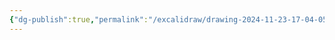 ```yaml
---
{"dg-publish":true,"permalink":"/excalidraw/drawing-2024-11-23-17-04-05-excalidraw/","tags":["excalidraw","coursera"],"created":"2024-11-23T17:04:05.969+07:00","updated":"2024-12-01T17:51:15.700+07:00"}
---
```

<style> .container {font-family: sans-serif; text-align: center;} .button-wrapper button {z-index: 1;height: 40px; width: 100px; margin: 10px;padding: 5px;} .excalidraw .App-menu_top .buttonList { display: flex;} .excalidraw-wrapper { height: 800px; margin: 50px; position: relative;} :root[dir="ltr"] .excalidraw .layer-ui__wrapper .zen-mode-transition.App-menu_bottom--transition-left {transform: none;} </style><script src="https://cdn.jsdelivr.net/npm/react@17/umd/react.production.min.js"></script><script src="https://cdn.jsdelivr.net/npm/react-dom@17/umd/react-dom.production.min.js"></script><script type="text/javascript" src="https://cdn.jsdelivr.net/npm/@excalidraw/excalidraw@0/dist/excalidraw.production.min.js"></script><div id="Drawing_2024-11-23_1704.05.excalidraw.md"></div><script>(function(){const InitialData={"type":"excalidraw","version":2,"source":"https://github.com/zsviczian/obsidian-excalidraw-plugin/releases/tag/2.5.0","elements":[{"id":"3lULAFLw","type":"text","x":-394.07937240600586,"y":-220.05388641357422,"width":149.93991088867188,"height":25,"angle":0,"strokeColor":"#1e1e1e","backgroundColor":"transparent","fillStyle":"solid","strokeWidth":2,"strokeStyle":"solid","roughness":1,"opacity":100,"groupIds":[],"frameId":null,"index":"a0","roundness":null,"seed":248190430,"version":56,"versionNonce":1573424094,"isDeleted":false,"boundElements":null,"updated":1732356294211,"link":null,"locked":false,"text":"Type of Design","rawText":"Type of Design","fontSize":20,"fontFamily":5,"textAlign":"left","verticalAlign":"top","containerId":null,"originalText":"Type of Design","autoResize":true,"lineHeight":1.25},{"id":"iTi1scW9","type":"text","x":-309.16941427709963,"y":-157.0994326694336,"width":147.0598907470703,"height":25,"angle":0,"strokeColor":"#1e1e1e","backgroundColor":"transparent","fillStyle":"solid","strokeWidth":2,"strokeStyle":"solid","roughness":1,"opacity":100,"groupIds":[],"frameId":null,"index":"a1","roundness":null,"seed":991475486,"version":134,"versionNonce":1103375618,"isDeleted":false,"boundElements":null,"updated":1732356304914,"link":null,"locked":false,"text":"Routine Design","rawText":"Routine Design","fontSize":20,"fontFamily":5,"textAlign":"left","verticalAlign":"top","containerId":null,"originalText":"Routine Design","autoResize":true,"lineHeight":1.25},{"id":"QTeWxiy3","type":"text","x":-103.40580340600587,"y":-157.09943341357422,"width":157.23988342285156,"height":25,"angle":0,"strokeColor":"#1e1e1e","backgroundColor":"transparent","fillStyle":"solid","strokeWidth":2,"strokeStyle":"solid","roughness":1,"opacity":100,"groupIds":[],"frameId":null,"index":"a2","roundness":null,"seed":548263518,"version":88,"versionNonce":1216036034,"isDeleted":false,"boundElements":null,"updated":1732356304914,"link":null,"locked":false,"text":"Adaptive Design","rawText":"Adaptive Design","fontSize":20,"fontFamily":5,"textAlign":"left","verticalAlign":"top","containerId":null,"originalText":"Adaptive Design","autoResize":true,"lineHeight":1.25},{"id":"Nvtuwnk3","type":"text","x":-542.1130034060059,"y":-159.0994328022461,"width":174.2398681640625,"height":25,"angle":0,"strokeColor":"#1e1e1e","backgroundColor":"transparent","fillStyle":"solid","strokeWidth":2,"strokeStyle":"solid","roughness":1,"opacity":100,"groupIds":[],"frameId":null,"index":"a3","roundness":null,"seed":270815362,"version":91,"versionNonce":1295668354,"isDeleted":false,"boundElements":null,"updated":1732356304914,"link":null,"locked":false,"text":"Innovative Design","rawText":"Innovative Design","fontSize":20,"fontFamily":5,"textAlign":"left","verticalAlign":"top","containerId":null,"originalText":"Innovative Design","autoResize":true,"lineHeight":1.25},{"id":"qUAiV8Q5","type":"text","x":112.53780059399413,"y":-157.0994328022461,"width":213.95985412597656,"height":50,"angle":0,"strokeColor":"#1e1e1e","backgroundColor":"transparent","fillStyle":"solid","strokeWidth":2,"strokeStyle":"solid","roughness":1,"opacity":100,"groupIds":[],"frameId":null,"index":"a4","roundness":null,"seed":693306242,"version":88,"versionNonce":476037150,"isDeleted":false,"boundElements":null,"updated":1732356338373,"link":null,"locked":false,"text":"Continuous \nor evolutionary design","rawText":"Continuous \nor evolutionary design","fontSize":20,"fontFamily":5,"textAlign":"left","verticalAlign":"top","containerId":null,"originalText":"Continuous \nor evolutionary design","autoResize":true,"lineHeight":1.25},{"id":"w4WCls07","type":"text","x":356.01181459399413,"y":-157.0994328022461,"width":174.47984313964844,"height":25,"angle":0,"strokeColor":"#1e1e1e","backgroundColor":"transparent","fillStyle":"solid","strokeWidth":2,"strokeStyle":"solid","roughness":1,"opacity":100,"groupIds":[],"frameId":null,"index":"a5","roundness":null,"seed":1399615298,"version":58,"versionNonce":79860638,"isDeleted":false,"boundElements":null,"updated":1732356340027,"link":null,"locked":false,"text":"Parametric Design","rawText":"Parametric Design","fontSize":20,"fontFamily":5,"textAlign":"left","verticalAlign":"top","containerId":null,"originalText":"Parametric Design","autoResize":true,"lineHeight":1.25},{"id":"16uYfFfINEJlPdCkFAa_K","type":"image","x":-585.7550271221518,"y":-121.51445617138671,"width":226.12444051106775,"height":80.12283325195315,"angle":0,"strokeColor":"transparent","backgroundColor":"transparent","fillStyle":"solid","strokeWidth":2,"strokeStyle":"solid","roughness":1,"opacity":100,"groupIds":[],"frameId":null,"index":"a6","roundness":null,"seed":594988098,"version":203,"versionNonce":1469652354,"isDeleted":false,"boundElements":[{"id":"uEyC1vLHZwI431e5XUZNi","type":"arrow"}],"updated":1732356389744,"link":null,"locked":false,"status":"pending","fileId":"17ba770c4a7e0707de328c2d0a606c645bc000d3","scale":[1,1]},{"id":"uEyC1vLHZwI431e5XUZNi","type":"arrow","x":-472.692806545242,"y":-41.39162322851559,"width":2.216034122482654,"height":91.77179564892575,"angle":0,"strokeColor":"#1e1e1e","backgroundColor":"transparent","fillStyle":"solid","strokeWidth":2,"strokeStyle":"solid","roughness":1,"opacity":100,"groupIds":[],"frameId":null,"index":"a7","roundness":{"type":2},"seed":961336706,"version":188,"versionNonce":1419864578,"isDeleted":false,"boundElements":null,"updated":1732356393566,"link":null,"locked":false,"points":[[0,0],[-2.216034122482654,91.77179564892575]],"lastCommittedPoint":null,"startBinding":{"elementId":"16uYfFfINEJlPdCkFAa_K","focus":-0.008483519959577433,"gap":1,"fixedPoint":null},"endBinding":null,"startArrowhead":null,"endArrowhead":"arrow","elbowed":false},{"id":"ZhrN0l68","type":"text","x":-598.0162890739746,"y":66.12211662652386,"width":250.64696407397466,"height":20.8066377938863,"angle":0,"strokeColor":"#1e1e1e","backgroundColor":"transparent","fillStyle":"solid","strokeWidth":2,"strokeStyle":"solid","roughness":1,"opacity":100,"groupIds":[],"frameId":null,"index":"a8","roundness":null,"seed":461807966,"version":237,"versionNonce":1905104002,"isDeleted":false,"boundElements":null,"updated":1732356401004,"link":null,"locked":false,"text":"RESEARCH AND INNOVATION","rawText":"RESEARCH AND INNOVATION","fontSize":16.64531023510904,"fontFamily":5,"textAlign":"left","verticalAlign":"top","containerId":null,"originalText":"RESEARCH AND INNOVATION","autoResize":false,"lineHeight":1.25},{"id":"2Uc3ti5Q","type":"text","x":-279.9894301481934,"y":-107.09943313427735,"width":71.69993591308594,"height":75,"angle":0,"strokeColor":"#1e1e1e","backgroundColor":"transparent","fillStyle":"solid","strokeWidth":2,"strokeStyle":"solid","roughness":1,"opacity":100,"groupIds":[],"frameId":null,"index":"a9","roundness":null,"seed":1406733250,"version":48,"versionNonce":1990115266,"isDeleted":false,"boundElements":null,"updated":1732356416734,"link":null,"locked":false,"text":"Design \nin the \npast","rawText":"Design \nin the \npast","fontSize":20,"fontFamily":5,"textAlign":"left","verticalAlign":"top","containerId":null,"originalText":"Design \nin the \npast","autoResize":true,"lineHeight":1.25},{"id":"M8wgXi64","type":"text","x":-309.16941414819337,"y":-7.099433134277344,"width":111.53994750976562,"height":25,"angle":0,"strokeColor":"#1e1e1e","backgroundColor":"transparent","fillStyle":"solid","strokeWidth":2,"strokeStyle":"solid","roughness":1,"opacity":100,"groupIds":[],"frameId":null,"index":"aA","roundness":null,"seed":469363230,"version":30,"versionNonce":1450000798,"isDeleted":false,"boundElements":null,"updated":1732356425063,"link":null,"locked":false,"text":"REDESIGN","rawText":"REDESIGN","fontSize":20,"fontFamily":5,"textAlign":"left","verticalAlign":"top","containerId":null,"originalText":"REDESIGN","autoResize":true,"lineHeight":1.25},{"id":"DY6ECD-OFoHg_clLOuEWv","type":"rectangle","x":-331.64040756225586,"y":-169.32356935253893,"width":178.1923828125,"height":446.94155883789057,"angle":0,"strokeColor":"#1e1e1e","backgroundColor":"transparent","fillStyle":"solid","strokeWidth":2,"strokeStyle":"solid","roughness":1,"opacity":100,"groupIds":[],"frameId":null,"index":"aB","roundness":{"type":3},"seed":1763963422,"version":155,"versionNonce":447868930,"isDeleted":false,"boundElements":null,"updated":1732356439278,"link":null,"locked":false},{"id":"wPgfietu-Mde5ECDuVWph","type":"image","x":366.52395278149413,"y":-112.12135025306145,"width":153.45556640624994,"height":141.20246034339348,"angle":0,"strokeColor":"transparent","backgroundColor":"transparent","fillStyle":"solid","strokeWidth":2,"strokeStyle":"solid","roughness":1,"opacity":100,"groupIds":[],"frameId":null,"index":"aC","roundness":null,"seed":1397185438,"version":105,"versionNonce":629068382,"isDeleted":false,"boundElements":[{"id":"YPR-7Y5eyf6n3qNBfzLXl","type":"arrow"}],"updated":1732356483969,"link":null,"locked":false,"status":"pending","fileId":"80a7f00a30e4b7c9af38f8c35a04bdfbd6d99bef","scale":[1,1]},{"id":"z_XED8JrNK4qRb5anMF6w","type":"image","x":335.37285424243163,"y":76.5254361040039,"width":215.75776392099812,"height":166.92837524414062,"angle":0,"strokeColor":"transparent","backgroundColor":"transparent","fillStyle":"solid","strokeWidth":2,"strokeStyle":"solid","roughness":1,"opacity":100,"groupIds":[],"frameId":null,"index":"aD","roundness":null,"seed":300013890,"version":99,"versionNonce":1075335902,"isDeleted":false,"boundElements":[{"id":"YPR-7Y5eyf6n3qNBfzLXl","type":"arrow"}],"updated":1732356483969,"link":null,"locked":false,"status":"pending","fileId":"7aede04eb24db7127427d5bcc98ab36a2751749b","scale":[1,1]},{"id":"YPR-7Y5eyf6n3qNBfzLXl","type":"arrow","x":449.04672622680664,"y":23.85443878173828,"width":2.1910400390625,"height":55.502532958984375,"angle":0,"strokeColor":"#1e1e1e","backgroundColor":"transparent","fillStyle":"solid","strokeWidth":2,"strokeStyle":"solid","roughness":1,"opacity":100,"groupIds":[],"frameId":null,"index":"aE","roundness":{"type":2},"seed":1882732546,"version":42,"versionNonce":1894831774,"isDeleted":false,"boundElements":null,"updated":1732356483969,"link":null,"locked":false,"points":[[0,0],[2.1910400390625,55.502532958984375]],"lastCommittedPoint":null,"startBinding":{"elementId":"wPgfietu-Mde5ECDuVWph","focus":-0.040423110450130036,"gap":1,"fixedPoint":null},"endBinding":{"elementId":"z_XED8JrNK4qRb5anMF6w","focus":0.10046541495629138,"gap":1,"fixedPoint":null},"startArrowhead":null,"endArrowhead":"arrow","elbowed":false},{"id":"KfvzC2Gv","type":"text","x":-626.0216331481934,"y":394.376443346536,"width":130.37989807128906,"height":25,"angle":0,"strokeColor":"#1e1e1e","backgroundColor":"transparent","fillStyle":"solid","strokeWidth":2,"strokeStyle":"solid","roughness":1,"opacity":100,"groupIds":[],"frameId":null,"index":"aF","roundness":null,"seed":1503054110,"version":21,"versionNonce":1909149214,"isDeleted":false,"boundElements":null,"updated":1732356585740,"link":null,"locked":false,"text":"Design Phase","rawText":"Design Phase","fontSize":20,"fontFamily":5,"textAlign":"left","verticalAlign":"top","containerId":null,"originalText":"Design Phase","autoResize":true,"lineHeight":1.25},{"id":"nrM2fTYR","type":"text","x":-262.0005761481934,"y":394.376443346536,"width":251.91981506347656,"height":25,"angle":0,"strokeColor":"#1e1e1e","backgroundColor":"transparent","fillStyle":"solid","strokeWidth":2,"strokeStyle":"solid","roughness":1,"opacity":100,"groupIds":[],"frameId":null,"index":"aG","roundness":null,"seed":129000002,"version":38,"versionNonce":140034242,"isDeleted":false,"boundElements":null,"updated":1732356594992,"link":null,"locked":false,"text":"The Manufacturing Phase","rawText":"The Manufacturing Phase","fontSize":20,"fontFamily":5,"textAlign":"left","verticalAlign":"top","containerId":null,"originalText":"The Manufacturing Phase","autoResize":true,"lineHeight":1.25},{"id":"dPv1rvnJpBF61yqTPlyi2","type":"image","x":-394.29976137988865,"y":447.14679297236944,"width":516.5181845310177,"height":135.94471662309425,"angle":0,"strokeColor":"transparent","backgroundColor":"transparent","fillStyle":"solid","strokeWidth":2,"strokeStyle":"solid","roughness":1,"opacity":100,"groupIds":[],"frameId":null,"index":"aH","roundness":null,"seed":1578501470,"version":268,"versionNonce":1658669634,"isDeleted":false,"boundElements":null,"updated":1732356671153,"link":null,"locked":false,"status":"pending","fileId":"e54961a122144e036f846119e618b8ed1824cfda","scale":[1,1]},{"id":"4BFCJZZ9","type":"text","x":272.1816138518066,"y":394.376443333745,"width":309.1397705078125,"height":25,"angle":0,"strokeColor":"#1e1e1e","backgroundColor":"transparent","fillStyle":"solid","strokeWidth":2,"strokeStyle":"solid","roughness":1,"opacity":100,"groupIds":[],"frameId":null,"index":"aI","roundness":null,"seed":2128157442,"version":49,"versionNonce":1026432706,"isDeleted":false,"boundElements":null,"updated":1732356629863,"link":null,"locked":false,"text":"The Sales and Marketing Phase","rawText":"The Sales and Marketing Phase","fontSize":20,"fontFamily":5,"textAlign":"left","verticalAlign":"top","containerId":null,"originalText":"The Sales and Marketing Phase","autoResize":true,"lineHeight":1.25},{"id":"2iqD3n__6oEf1fKvkiZV-","type":"image","x":156.1705015911969,"y":452.8061396190978,"width":458.9807459048073,"height":124.6260219783192,"angle":0,"strokeColor":"transparent","backgroundColor":"transparent","fillStyle":"solid","strokeWidth":2,"strokeStyle":"solid","roughness":1,"opacity":100,"groupIds":[],"frameId":null,"index":"aJ","roundness":null,"seed":15932418,"version":237,"versionNonce":67205790,"isDeleted":false,"boundElements":null,"updated":1732356672852,"link":null,"locked":false,"status":"pending","fileId":"622c22f88ef457f6c52a7c95ab904148fd041b6b","scale":[1,1]},{"id":"gy1VHR-udYLNnISMsFuaQ","type":"rectangle","x":-685.8343315124512,"y":429.1690976755419,"width":262.9068145751953,"height":204.48312377929693,"angle":0,"strokeColor":"#1e1e1e","backgroundColor":"transparent","fillStyle":"solid","strokeWidth":2,"strokeStyle":"solid","roughness":1,"opacity":100,"groupIds":[],"frameId":null,"index":"aK","roundness":{"type":3},"seed":644467714,"version":58,"versionNonce":692905154,"isDeleted":false,"boundElements":null,"updated":1732356691812,"link":null,"locked":false},{"id":"MxkWDh2i","type":"text","x":-24.02163314819336,"y":642.9506223337451,"width":173.7198944091797,"height":25,"angle":0,"strokeColor":"#1e1e1e","backgroundColor":"transparent","fillStyle":"solid","strokeWidth":2,"strokeStyle":"solid","roughness":1,"opacity":100,"groupIds":[],"frameId":null,"index":"aM","roundness":null,"seed":1604596482,"version":20,"versionNonce":1329100354,"isDeleted":false,"boundElements":null,"updated":1732356712981,"link":null,"locked":false,"text":"The Usage Phase","rawText":"The Usage Phase","fontSize":20,"fontFamily":5,"textAlign":"left","verticalAlign":"top","containerId":null,"originalText":"The Usage Phase","autoResize":true,"lineHeight":1.25},{"id":"om6cOKfyzB-L4PyQVGnoz","type":"image","x":-188.9708668070476,"y":689.2296581020311,"width":472.81585937833654,"height":141.84475781350096,"angle":0,"strokeColor":"transparent","backgroundColor":"transparent","fillStyle":"solid","strokeWidth":2,"strokeStyle":"solid","roughness":1,"opacity":100,"groupIds":[],"frameId":null,"index":"aN","roundness":null,"seed":730234142,"version":136,"versionNonce":1319291870,"isDeleted":false,"boundElements":null,"updated":1732356727902,"link":null,"locked":false,"status":"pending","fileId":"34859183ea9b569dc4726627c9e70aced4799e45","scale":[1,1]},{"id":"Uo4dy2JfjCRbXlYCzfJP8","type":"image","x":311.8335508456703,"y":621.967468,"width":288.7890592911497,"height":184.44288519612874,"angle":0,"strokeColor":"transparent","backgroundColor":"transparent","fillStyle":"solid","strokeWidth":2,"strokeStyle":"solid","roughness":1,"opacity":100,"groupIds":[],"frameId":null,"index":"aO","roundness":null,"seed":1350290782,"version":175,"versionNonce":999504350,"isDeleted":false,"boundElements":null,"updated":1732356756802,"link":null,"locked":false,"status":"pending","fileId":"de93d9567c9b8b10e48131c8b560c1556b190a3a","scale":[1,1]},{"id":"6W43gCGkBGSnS-KOJdMeT","type":"image","x":-500.59189138046594,"y":902.2961254349461,"width":893.7016574585635,"height":337,"angle":0,"strokeColor":"transparent","backgroundColor":"transparent","fillStyle":"solid","strokeWidth":2,"strokeStyle":"solid","roughness":1,"opacity":100,"groupIds":[],"frameId":null,"index":"aP","roundness":null,"seed":215003522,"version":94,"versionNonce":312789570,"isDeleted":false,"boundElements":null,"updated":1732356797553,"link":null,"locked":false,"status":"pending","fileId":"db38119bef3b413b18daa4fa947a6532735f92e0","scale":[1,1]},{"id":"4ULXMVGM","type":"text","x":-500.59189095391844,"y":877.2961245189305,"width":343.5797119140625,"height":25,"angle":0,"strokeColor":"#1e1e1e","backgroundColor":"transparent","fillStyle":"solid","strokeWidth":2,"strokeStyle":"solid","roughness":1,"opacity":100,"groupIds":[],"frameId":null,"index":"aQ","roundness":null,"seed":1582242178,"version":110,"versionNonce":1159939522,"isDeleted":false,"boundElements":null,"updated":1732356814790,"link":null,"locked":false,"text":"The Engineering Product Life Cycle","rawText":"The Engineering Product Life Cycle","fontSize":20,"fontFamily":5,"textAlign":"left","verticalAlign":"top","containerId":null,"originalText":"The Engineering Product Life Cycle","autoResize":true,"lineHeight":1.25}],"appState":{"theme":"light","viewBackgroundColor":"#ffffff","currentItemStrokeColor":"#1e1e1e","currentItemBackgroundColor":"transparent","currentItemFillStyle":"solid","currentItemStrokeWidth":2,"currentItemStrokeStyle":"solid","currentItemRoughness":1,"currentItemOpacity":100,"currentItemFontFamily":5,"currentItemFontSize":20,"currentItemTextAlign":"left","currentItemStartArrowhead":null,"currentItemEndArrowhead":"arrow","currentItemArrowType":"round","scrollX":712.0351037979126,"scrollY":-717.0928808987655,"zoom":{"value":1},"currentItemRoundness":"round","gridSize":20,"gridStep":5,"gridModeEnabled":false,"gridColor":{"Bold":"rgba(217, 217, 217, 0.5)","Regular":"rgba(230, 230, 230, 0.5)"},"currentStrokeOptions":null,"frameRendering":{"enabled":true,"clip":true,"name":true,"outline":true},"objectsSnapModeEnabled":true,"activeTool":{"type":"selection","customType":null,"locked":false,"lastActiveTool":null}},"files":{}};InitialData.scrollToContent=true;App=()=>{const e=React.useRef(null),t=React.useRef(null),[n,i]=React.useState({width:void 0,height:void 0});return React.useEffect(()=>{i({width:t.current.getBoundingClientRect().width,height:t.current.getBoundingClientRect().height});const e=()=>{i({width:t.current.getBoundingClientRect().width,height:t.current.getBoundingClientRect().height})};return window.addEventListener("resize",e),()=>window.removeEventListener("resize",e)},[t]),React.createElement(React.Fragment,null,React.createElement("div",{className:"excalidraw-wrapper",ref:t},React.createElement(ExcalidrawLib.Excalidraw,{ref:e,width:n.width,height:n.height,initialData:InitialData,viewModeEnabled:!0,zenModeEnabled:!0,gridModeEnabled:!1})))},excalidrawWrapper=document.getElementById("Drawing_2024-11-23_1704.05.excalidraw.md");ReactDOM.render(React.createElement(App),excalidrawWrapper);})();</script>